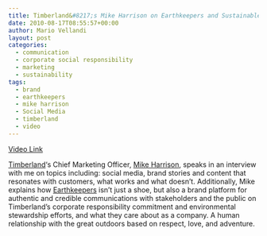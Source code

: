 ```yaml
---
title: Timberland&#8217;s Mike Harrison on Earthkeepers and Sustainable Branding
date: 2010-08-17T08:55:57+00:00
author: Mario Vellandi
layout: post
categories:
  - communication
  - corporate social responsibility
  - marketing
  - sustainability
tags:
  - brand
  - earthkeepers
  - mike harrison
  - Social Media
  - timberland
  - video
---
```

[Video Link](http://vimeo.com/14454819)

[Timberland](http://www.timberland.com/)&#8216;s Chief Marketing Officer, [Mike Harrison](http://sustainablelifemedia.com/innovator/mike_harrison), speaks in an interview with me on topics including: social media, brand stories and content that resonates with customers, what works and what doesn&#8217;t. Additionally, Mike explains how [Earthkeepers](http://earthkeeper.com/) isn&#8217;t just a shoe, but also a brand platform for authentic and credible communications with stakeholders and the public on Timberland&#8217;s corporate responsibility commitment and environmental stewardship efforts, and what they care about as a company. A human relationship with the great outdoors based on respect, love, and adventure.
